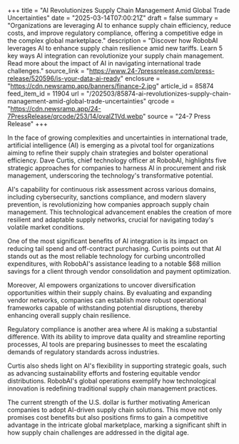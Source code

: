 +++
title = "AI Revolutionizes Supply Chain Management Amid Global Trade Uncertainties"
date = "2025-03-14T07:00:21Z"
draft = false
summary = "Organizations are leveraging AI to enhance supply chain efficiency, reduce costs, and improve regulatory compliance, offering a competitive edge in the complex global marketplace."
description = "Discover how RobobAI leverages AI to enhance supply chain resilience amid new tariffs. Learn 5 key ways AI integration can revolutionize your supply chain management. Read more about the impact of AI in navigating international trade challenges."
source_link = "https://www.24-7pressrelease.com/press-release/520596/is-your-data-ai-ready"
enclosure = "https://cdn.newsramp.app/banners/finance-2.jpg"
article_id = 85874
feed_item_id = 11904
url = "/202503/85874-ai-revolutionizes-supply-chain-management-amid-global-trade-uncertainties"
qrcode = "https://cdn.newsramp.app/24-7PressRelease/qrcode/253/14/ovalZ1Vd.webp"
source = "24-7 Press Release"
+++

<p>In the face of growing complexities and uncertainties in international trade, artificial intelligence (AI) is emerging as a pivotal tool for organizations aiming to refine their supply chain strategies and bolster operational efficiency. Dave Curtis, chief technology officer at RobobAI, highlights five strategic approaches for companies to harness AI in procurement and risk management, underscoring the technology's transformative potential.</p><p>AI's capability for continuous risk assessment across various domains, including cybersecurity, sanctions compliance, and modern slavery prevention, is revolutionizing how companies approach supply chain management. This technological advancement enables the creation of more resilient and adaptable supply networks, crucial for navigating today's volatile market conditions.</p><p>One of the most significant benefits of AI integration is its impact on reducing tail spend and off-contract purchasing. Curtis points out that AI stands out as the most reliable technology for curbing uncontrolled expenditures, with RobobAI's assistance leading to a notable $68 million savings for a client through vendor consolidation and payment optimization.</p><p>Moreover, AI empowers organizations to uncover diversification opportunities within their supply chains. By evaluating and expanding vendor networks, companies can establish more robust operational frameworks capable of withstanding potential disruptions, thereby enhancing overall supply chain resilience.</p><p>Regulatory compliance is another area where AI is making a substantial difference. With its ability to improve data quality and streamline reporting processes, AI tools are preparing businesses to meet the escalating demands of regulatory standards across industries.</p><p>Curtis also sheds light on AI's flexibility in supporting strategic goals, such as advancing sustainability efforts and fostering equitable vendor distributions. RobobAI's global operations exemplify how technological innovation is redefining traditional supply chain management practices.</p><p>The current strength of the U.S. dollar is further motivating American companies to adopt AI-driven supply chain solutions. This move not only promises cost benefits but also positions firms to gain a competitive advantage in the intricate global marketplace, marking a significant shift in how supply chain challenges are addressed in the digital age.</p>